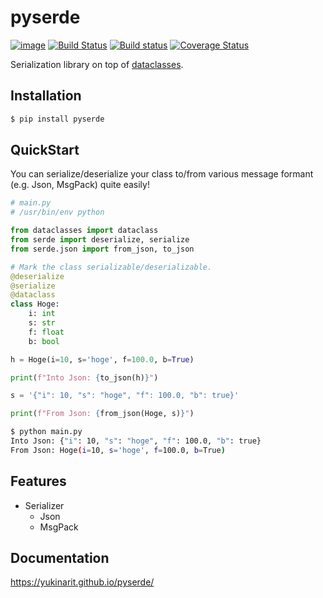 # pyserde

[![image](https://img.shields.io/pypi/pyversions/pyserde.svg)](https://pypi.org/project/requests/)
[![Build Status](https://travis-ci.org/yukinarit/pyserde.svg?branch=master)](https://travis-ci.org/yukinarit/pyserde)
[![Build status](https://ci.appveyor.com/api/projects/status/w4i5x8x9d4sbxhn2?svg=true)](https://ci.appveyor.com/project/yukinarit/pyserde)
[![Coverage Status](https://coveralls.io/repos/github/yukinarit/pyserde/badge.svg?branch=master)](https://coveralls.io/github/yukinarit/pyserde?branch=master)

Serialization library on top of [dataclasses](https://docs.python.org/3/library/dataclasses.html).

## Installation

```bash
$ pip install pyserde
```

## QuickStart

You can serialize/deserialize your class to/from various message formant (e.g. Json, MsgPack) quite easily!

```python
# main.py
# /usr/bin/env python

from dataclasses import dataclass
from serde import deserialize, serialize
from serde.json import from_json, to_json

# Mark the class serializable/deserializable.
@deserialize
@serialize
@dataclass
class Hoge:
    i: int
    s: str
    f: float
    b: bool

h = Hoge(i=10, s='hoge', f=100.0, b=True)

print(f"Into Json: {to_json(h)}")

s = '{"i": 10, "s": "hoge", "f": 100.0, "b": true}'

print(f"From Json: {from_json(Hoge, s)}")
```

```bash
$ python main.py
Into Json: {"i": 10, "s": "hoge", "f": 100.0, "b": true}
From Json: Hoge(i=10, s='hoge', f=100.0, b=True)
```

## Features

* Serializer
	* Json
	* MsgPack

## Documentation

https://yukinarit.github.io/pyserde/

